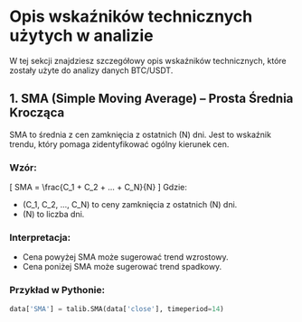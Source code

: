 # Opis wskaźników technicznych użytych w analizie

W tej sekcji znajdziesz szczegółowy opis wskaźników technicznych, które zostały użyte do analizy danych BTC/USDT.

## 1. **SMA (Simple Moving Average) – Prosta Średnia Krocząca**

SMA to średnia z cen zamknięcia z ostatnich \(N\) dni. Jest to wskaźnik trendu, który pomaga zidentyfikować ogólny kierunek cen.

### Wzór:
\[
SMA = \frac{C_1 + C_2 + ... + C_N}{N}
\]
Gdzie:
- \(C_1, C_2, ..., C_N\) to ceny zamknięcia z ostatnich \(N\) dni.
- \(N\) to liczba dni.

### Interpretacja:
- Cena powyżej SMA może sugerować trend wzrostowy.
- Cena poniżej SMA może sugerować trend spadkowy.

### Przykład w Pythonie:
```python
data['SMA'] = talib.SMA(data['close'], timeperiod=14)

